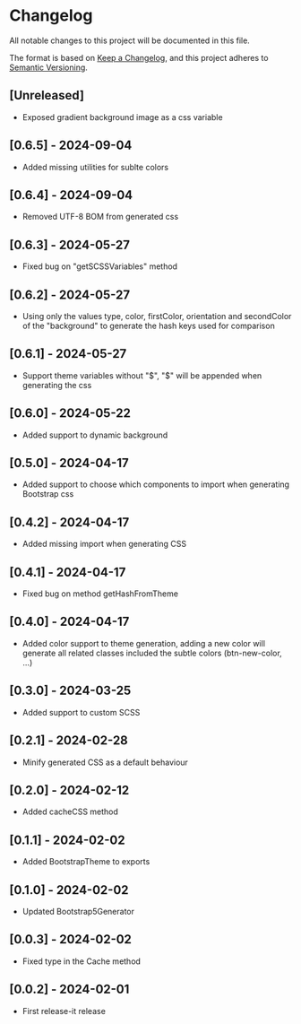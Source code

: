 # Changelog
All notable changes to this project will be documented in this file.

The format is based on [Keep a Changelog](https://keepachangelog.com/en/1.0.0/),
and this project adheres to [Semantic Versioning](https://semver.org/spec/v2.0.0.html).

## [Unreleased]
- Exposed gradient background image as a css variable 

## [0.6.5] - 2024-09-04
- Added missing utilities for sublte colors

## [0.6.4] - 2024-09-04
- Removed UTF-8 BOM from generated css

## [0.6.3] - 2024-05-27
- Fixed bug on "getSCSSVariables" method

## [0.6.2] - 2024-05-27
- Using only the values type, color, firstColor, orientation and secondColor of the "background" to generate the hash keys used for comparison

## [0.6.1] - 2024-05-27
- Support theme variables without "$", "$" will be appended when generating the css

## [0.6.0] - 2024-05-22
- Added support to dynamic background

## [0.5.0] - 2024-04-17
- Added support to choose which components to import when generating Bootstrap css

## [0.4.2] - 2024-04-17
- Added missing import when generating CSS

## [0.4.1] - 2024-04-17
- Fixed bug on method getHashFromTheme

## [0.4.0] - 2024-04-17
- Added color support to theme generation, adding a new color will generate all related classes included the subtle colors (btn-new-color, ...)

## [0.3.0] - 2024-03-25
- Added support to custom SCSS

## [0.2.1] - 2024-02-28
- Minify generated CSS as a default behaviour

## [0.2.0] - 2024-02-12
- Added cacheCSS method

## [0.1.1] - 2024-02-02
- Added BootstrapTheme to exports

## [0.1.0] - 2024-02-02
- Updated Bootstrap5Generator

## [0.0.3] - 2024-02-02
- Fixed type in the Cache method

## [0.0.2] - 2024-02-01
- First release-it release
